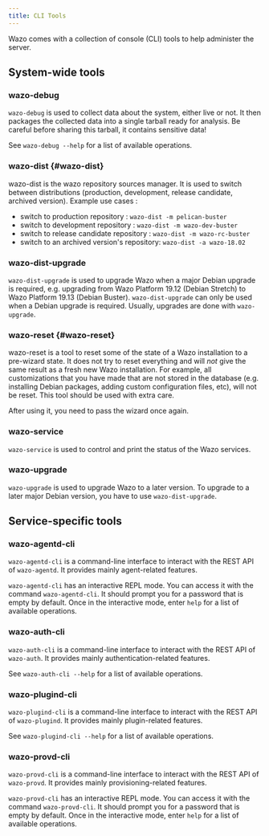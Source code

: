 ```yaml
---
title: CLI Tools
---
```


Wazo comes with a collection of console (CLI) tools to help administer the server.

## System-wide tools

### wazo-debug

`wazo-debug` is used to collect data about the system, either live or not. It then packages the
collected data into a single tarball ready for analysis. Be careful before sharing this tarball, it
contains sensitive data!

See `wazo-debug --help` for a list of available operations.

### wazo-dist {#wazo-dist}

wazo-dist is the wazo repository sources manager. It is used to switch between distributions
(production, development, release candidate, archived version). Example use cases :

- switch to production repository : `wazo-dist -m pelican-buster`
- switch to development repository : `wazo-dist -m wazo-dev-buster`
- switch to release candidate repository : `wazo-dist -m wazo-rc-buster`
- switch to an archived version's repository: `wazo-dist -a wazo-18.02`

### wazo-dist-upgrade

`wazo-dist-upgrade` is used to upgrade Wazo when a major Debian upgrade is required, e.g. upgrading
from Wazo Platform 19.12 (Debian Stretch) to Wazo Platform 19.13 (Debian Buster).
`wazo-dist-upgrade` can only be used when a Debian upgrade is required. Usually, upgrades are done
with `wazo-upgrade`.

### wazo-reset {#wazo-reset}

wazo-reset is a tool to reset some of the state of a Wazo installation to a pre-wizard state. It
does not try to reset everything and will _not_ give the same result as a fresh new Wazo
installation. For example, all customizations that you have made that are not stored in the database
(e.g. installing Debian packages, adding custom configuration files, etc), will not be reset. This
tool should be used with extra care.

After using it, you need to pass the wizard once again.

### wazo-service

`wazo-service` is used to control and print the status of the Wazo services.

### wazo-upgrade

`wazo-upgrade` is used to upgrade Wazo to a later version. To upgrade to a later major Debian
version, you have to use `wazo-dist-upgrade`.

## Service-specific tools

### wazo-agentd-cli

`wazo-agentd-cli` is a command-line interface to interact with the REST API of `wazo-agentd`. It
provides mainly agent-related features.

`wazo-agentd-cli` has an interactive REPL mode. You can access it with the command
`wazo-agentd-cli`. It should prompt you for a password that is empty by default. Once in the
interactive mode, enter `help` for a list of available operations.

### wazo-auth-cli

`wazo-auth-cli` is a command-line interface to interact with the REST API of `wazo-auth`. It
provides mainly authentication-related features.

See `wazo-auth-cli --help` for a list of available operations.

### wazo-plugind-cli

`wazo-plugind-cli` is a command-line interface to interact with the REST API of `wazo-plugind`. It
provides mainly plugin-related features.

See `wazo-plugind-cli --help` for a list of available operations.

### wazo-provd-cli

`wazo-provd-cli` is a command-line interface to interact with the REST API of `wazo-provd`. It
provides mainly provisioning-related features.

`wazo-provd-cli` has an interactive REPL mode. You can access it with the command `wazo-provd-cli`.
It should prompt you for a password that is empty by default. Once in the interactive mode, enter
`help` for a list of available operations.
